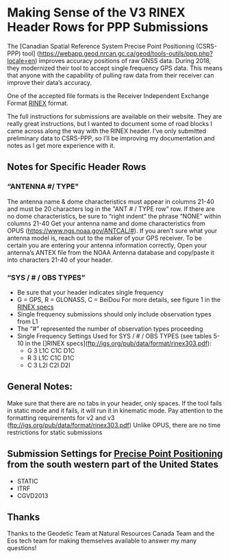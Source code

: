 
# Making Sense of the V3 RINEX Header Rows for PPP Submissions


The [Canadian Spatial Reference System Precise Point Positioning (CSRS-PPP) tool] (https://webapp.geod.nrcan.gc.ca/geod/tools-outils/ppp.php?locale=en) improves accuracy positions of raw GNSS data. During 2018, they modernized their tool to accept single frequency GPS data.  This means that anyone with the capability of pulling raw data from their receiver can improve their data’s accuracy.

One of the accepted file formats is the Receiver Independent Exchange Format [RINEX](ftp://igs.org/pub/data/format/rinex303.pdf) format. 

The full instructions for submissions are available on their website. They are really great instructions, but I wanted to document  some of road blocks I came across along the way with the RINEX header. I’ve only submitted preliminary data to CSRS-PPP, so I’ll be improving my documentation and notes as I get more experience with it. 

## Notes for Specific Header Rows

### “ANTENNA #/ TYPE"
The antenna name & dome characteristics must appear in columns 21-40 and must be 20 characters log in the "ANT # / TYPE row” row.  If there are no dome characteristics, be sure to “right indent” the phrase “NONE” within columns 21-40
Get your antenna name and dome characteristics from OPUS (https://www.ngs.noaa.gov/ANTCAL/#).  If you aren’t sure what your antenna model is, reach out to the maker of your GPS receiver.
To be certain you are entering your antenna information correctly, Open your antenna’s ANTEX file from the NOAA Antenna database and copy/paste it into characters 21-40 of your header.

### “SYS / # / OBS TYPES” 
* Be sure that your header indicates single frequency
* G = GPS, R = GLONASS, C = BeiDou For more details, see figure 1 in the [RINEX specs](ftp://igs.org/pub/data/format/rinex303.pdf)
* Single frequency submissions should only include observation types from L1
* The “#” represented the number of observation types proceeding
* Single Frequency Settings Used for SYS / # / OBS TYPES (see tables 5-10 in the []RINEX specs](ftp://igs.org/pub/data/format/rinex303.pdf):
  * G   3 L1C C1C D1C
  * R    3 L1C C1C D1C
  * C    3 L2I C2I D2I

## General Notes:

Make sure that there are no tabs in your header, only spaces.
If the tool fails in static mode and it fails, it will run it in kinematic mode.
Pay attention to the formatting requirements for v2 and v3 (ftp://igs.org/pub/data/format/rinex303.pdf)
Unlike OPUS, there are no time restrictions for static submissions




## Submission Settings for [Precise Point Positioning](https://webapp.geod.nrcan.gc.ca/geod/tools-outils/ppp.php?locale=en) from the south western part of the United States
* STATIC
* ITRF
* CGVD2013

## Thanks

Thanks to the Geodetic Team at Natural Resources Canada Team and the Eos tech team for making themselves available to answer my many questions!